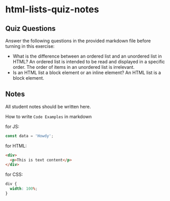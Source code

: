 # html-lists-quiz-notes

## Quiz Questions

Answer the following questions in the provided markdown file before turning in this exercise:

- What is the difference between an ordered list and an unordered list in HTML?
  An ordered list is intended to be read and displayed in a specific order. The order of items in an unordered list is irrelevant.
- Is an HTML list a block element or an inline element?
  An HTML list is a block element.

## Notes

All student notes should be written here.

How to write `Code Examples` in markdown

for JS:

```javascript
const data = 'Howdy';
```

for HTML:

```html
<div>
  <p>This is text content</p>
</div>
```

for CSS:

```css
div {
  width: 100%;
}
```
